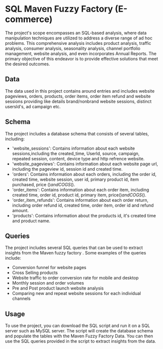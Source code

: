 # SQL Maven Fuzzy Factory (E-commerce)

The project's scope encompasses an SQL-based analysis, where data manipulation techniques are utilized to address a diverse range of ad hoc problems. This comprehensive analysis includes product analysis, traffic analysis, consumer analysis, seasonality analysis, channel portfolio management, website analysis, and even incorporates Annual Reports. The primary objective of this endeavor is to provide effective solutions that meet the desired outcomes.

## Data

The data used in this project contains around  entries and includes  website pageviews, orders, products, order items, order item refund and website sessions providing like details brand/nonbrand website sessions, distinct usersId's, ad campaign etc.

## Schema

The project includes a database schema that consists of several tables, including:

- 'website_sessions': Contains information about each website sessions,including the created_time, UserId, source, campaign, repeated session, content, device type and http refrence website.
- 'website_pageviews': Contains information about each website page url, including the pageview id, session id and created time.
- 'orders': Contains information about each orders, including the order id, created time, website session, user id, primary product id, item purchased, price ($) and COGS ($).
- 'order_items': Contains information about each order item, including created time, order id, product id, primary item, price($) and COGS($). 
- 'order_item_refunds': Contains information about each order return, including order refund id, created time, order item, order id and refund amount.
- 'products': Contains information about the products id, it's created time and product name.

## Queries

The project includes several SQL queries that can be used to extract insights from the Maven fuzzy factory . Some examples of the queries include:

- Conversion funnel for website pages
- Cross Selling products
- Website traffic to order conversion rate for mobile and desktop 
- Monthly session and order volumes
- Pre and Post product launch website analysis
- Comparing new and repeat website sessions for each individual channels  

## Usage

To use the project, you can download the SQL script and run it on a SQL server such as MySQL server. The script will create the database schema and populate the tables with the Maven Fuzzy Factory Data. You can then use the SQL queries provided in the script to extract insights from the data.
